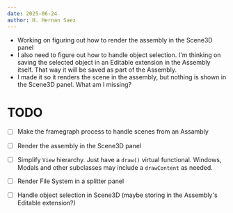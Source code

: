 ```yaml
---
date: 2025-06-24
author: H. Hernan Saez
---
```


- Working on figuring out how to render the assembly in the Scene3D panel
- I also need to figure out how to handle object selection. I'm thinking on saving the selected object in an Editable extension in the Assembly itself. That way it will be saved as part of the Assembly. 
- I made it so it renders the scene in the assembly, but nothing is shown in the Scene3D panel. What am I missing?

# TODO
- [ ] Make the framegraph process to handle scenes from an Assambly
- [ ] Render the assembly in the Scene3D panel
- [ ] Simplify `View` hierarchy. Just have a `draw()` virtual functional. Windows, Modals and other subclasses may include a `drawContent` as needed.
- [ ] Render File System in a splitter panel
- [ ] Handle object selection in Scene3D (maybe storing in the Assembly's Editable extension?)

